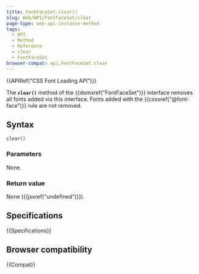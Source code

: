 ```yaml
---
title: FontFaceSet.clear()
slug: Web/API/FontFaceSet/clear
page-type: web-api-instance-method
tags:
  - API
  - Method
  - Reference
  - clear
  - FontFaceSet
browser-compat: api.FontFaceSet.clear
---
```


{{APIRef("CSS Font Loading API")}}

The **`clear()`** method of the {{domxref("FontFaceSet")}} interface removes all fonts added via this interface. Fonts added with the {{cssxref("@font-face")}} rule are not removed.

## Syntax

```js-nolint
clear()
```

### Parameters

None.

### Return value

None ({{jsxref("undefined")}}).

## Specifications

{{Specifications}}

## Browser compatibility

{{Compat}}
